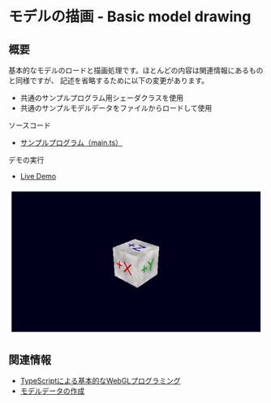 # モデルの描画 - Basic model drawing

## 概要

基本的なモデルのロードと描画処理です。ほとんどの内容は関連情報にあるものと同様ですが、
記述を省略するために以下の変更があります。

- 共通のサンプルプログラム用シェーダクラスを使用
- 共通のサンプルモデルデータをファイルからロードして使用

ソースコード

- [サンプルプログラム（main.ts）](./main.ts)  

デモの実行

- [Live Demo](https://warotarock.github.io/ptw_tips/tips/basic_model_drawing/)  

![](./basic_model_drawing_fig001.png)

## 関連情報

- [TypeScriptによる基本的なWebGLプログラミング](./basic_webgl_ts/)
- [モデルデータの作成](./basic_model_converting/)
